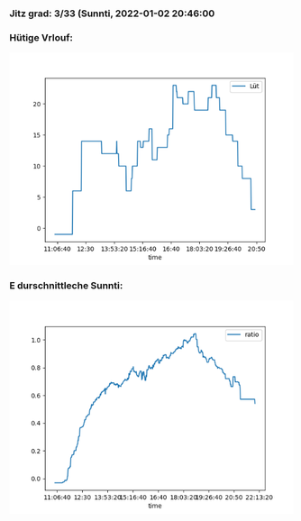 ### Jitz grad: 3/33 (Sunnti, 2022-01-02 20:46:00

### Hütige Vrlouf:
![Graph](Today.png)

### E durschnittleche Sunnti:
![Graph](Sunnti.png)
